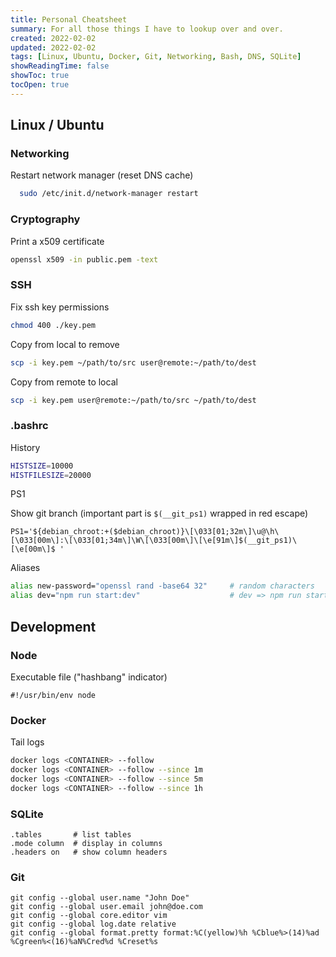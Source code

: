 ```yaml
---
title: Personal Cheatsheet
summary: For all those things I have to lookup over and over.
created: 2022-02-02
updated: 2022-02-02
tags: [Linux, Ubuntu, Docker, Git, Networking, Bash, DNS, SQLite]
showReadingTime: false
showToc: true
tocOpen: true
---
```


## Linux / Ubuntu

### Networking

Restart network manager (reset DNS cache)

```bash
  sudo /etc/init.d/network-manager restart
```

### Cryptography

Print a x509 certificate

```bash
openssl x509 -in public.pem -text
```

### SSH

Fix ssh key permissions

```bash
chmod 400 ./key.pem
```

Copy from local to remove

```bash
scp -i key.pem ~/path/to/src user@remote:~/path/to/dest
```

Copy from remote to local

```bash
scp -i key.pem user@remote:~/path/to/src ~/path/to/dest
```

### .bashrc

History

```bash
HISTSIZE=10000
HISTFILESIZE=20000
```

PS1

Show git branch (important part is `$(__git_ps1)` wrapped in red escape)

```
PS1='${debian_chroot:+($debian_chroot)}\[\033[01;32m\]\u@\h\[\033[00m\]:\[\033[01;34m\]\W\[\033[00m\]\[\e[91m\]$(__git_ps1)\[\e[00m\]$ '
```

Aliases

```bash
alias new-password="openssl rand -base64 32"     # random characters
alias dev="npm run start:dev"                    # dev => npm run start:dev
```

## Development

### Node

Executable file ("hashbang" indicator)

```
#!/usr/bin/env node
```

### Docker

Tail logs

```bash
docker logs <CONTAINER> --follow
docker logs <CONTAINER> --follow --since 1m
docker logs <CONTAINER> --follow --since 5m
docker logs <CONTAINER> --follow --since 1h
```

### SQLite

```sqlite
.tables       # list tables
.mode column  # display in columns
.headers on   # show column headers
```

### Git

```
git config --global user.name "John Doe"
git config --global user.email john@doe.com
git config --global core.editor vim
git config --global log.date relative
git config --global format.pretty format:%C(yellow)%h %Cblue%>(14)%ad %Cgreen%<(16)%aN%Cred%d %Creset%s
```
